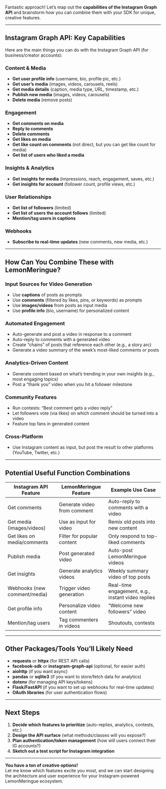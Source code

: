 Fantastic approach! Let’s map out the **capabilities of the Instagram Graph API** and brainstorm how you can combine them with your SDK for unique, creative features.

---

## **Instagram Graph API: Key Capabilities**

Here are the main things you can do with the Instagram Graph API (for business/creator accounts):

### **Content & Media**

- **Get user profile info** (username, bio, profile pic, etc.)
- **Get user’s media** (images, videos, carousels, reels)
- **Get media details** (caption, media type, URL, timestamp, etc.)
- **Publish new media** (images, videos, carousels)
- **Delete media** (remove posts)

### **Engagement**

- **Get comments on media**
- **Reply to comments**
- **Delete comments**
- **Get likes on media**
- **Get like count on comments** (not direct, but you can get like count for media)
- **Get list of users who liked a media**

### **Insights & Analytics**

- **Get insights for media** (impressions, reach, engagement, saves, etc.)
- **Get insights for account** (follower count, profile views, etc.)

### **User Relationships**

- **Get list of followers** (limited)
- **Get list of users the account follows** (limited)
- **Mention/tag users in captions**

### **Webhooks**

- **Subscribe to real-time updates** (new comments, new media, etc.)

---

## **How Can You Combine These with LemonMeringue?**

### **Input Sources for Video Generation**

- Use **captions** of posts as prompts
- Use **comments** (filtered by likes, pins, or keywords) as prompts
- Use **images/videos** from posts as input media
- Use **profile info** (bio, username) for personalized content

### **Automated Engagement**

- Auto-generate and post a video in response to a comment
- Auto-reply to comments with a generated video
- Create “chains” of posts that reference each other (e.g., a story arc)
- Generate a video summary of the week’s most-liked comments or posts

### **Analytics-Driven Content**

- Generate content based on what’s trending in your own insights (e.g., most engaging topics)
- Post a “thank you” video when you hit a follower milestone

### **Community Features**

- Run contests: “Best comment gets a video reply”
- Let followers vote (via likes) on which comment should be turned into a video
- Feature top fans in generated content

### **Cross-Platform**

- Use Instagram content as input, but post the result to other platforms (YouTube, Twitter, etc.)

---

## **Potential Useful Function Combinations**

| Instagram API Feature        | LemonMeringue Feature       | Example Use Case                                  |
| ---------------------------- | --------------------------- | ------------------------------------------------- |
| Get comments                 | Generate video from comment | Auto-reply to comments with a video               |
| Get media (images/videos)    | Use as input for video      | Remix old posts into new content                  |
| Get likes on media/comments  | Filter for popular content  | Only respond to top-liked comments                |
| Publish media                | Post generated video        | Auto-post LemonMeringue videos                    |
| Get insights                 | Generate analytics videos   | Weekly summary video of top posts                 |
| Webhooks (new comment/media) | Trigger video generation    | Real-time engagement, e.g., instant video replies |
| Get profile info             | Personalize video content   | “Welcome new followers” video                     |
| Mention/tag users            | Tag commenters in videos    | Shoutouts, contests                               |

---

## **Other Packages/Tools You’ll Likely Need**

- **requests** or **httpx** (for REST API calls)
- **facebook-sdk** or **instagram-graph-api** (optional, for easier auth)
- **aiohttp** (if you want async)
- **pandas** or **sqlite3** (if you want to store/fetch data for analytics)
- **dotenv** (for managing API keys/tokens)
- **Flask/FastAPI** (if you want to set up webhooks for real-time updates)
- **OAuth libraries** (for user authentication flows)

---

## **Next Steps**

1. **Decide which features to prioritize** (auto-replies, analytics, contests, etc.)
2. **Design the API surface** (what methods/classes will you expose?)
3. **Plan authentication/token management** (how will users connect their IG accounts?)
4. **Sketch out a test script for Instagram integration**

---

**You have a ton of creative options!**  
Let me know which features excite you most, and we can start designing the architecture and user experience for your Instagram-powered LemonMeringue ecosystem.
